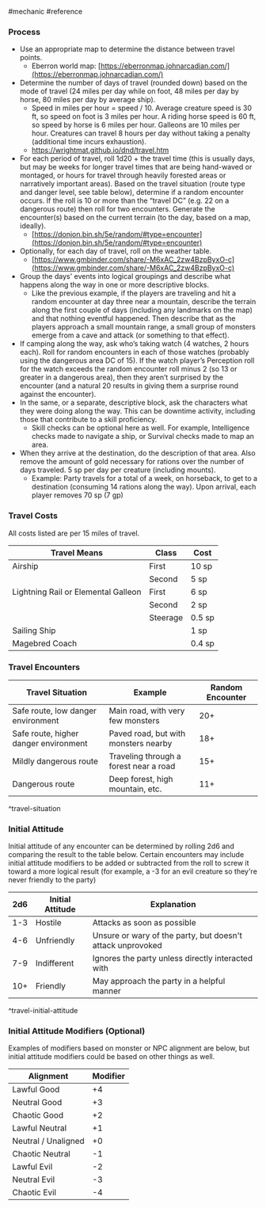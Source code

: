  #mechanic #reference

### Process

- Use an appropriate map to determine the distance between travel points.
    - Eberron world map: [https://eberronmap.johnarcadian.com/](https://eberronmap.johnarcadian.com/)
- Determine the number of days of travel (rounded down) based on the mode of travel (24 miles per day while on foot, 48 miles per day by horse, 80 miles per day by average ship).
    - Speed in miles per hour = speed / 10. Average creature speed is 30 ft, so speed on foot is 3 miles per hour. A riding horse speed is 60 ft, so speed by horse is 6 miles per hour. Galleons are 10 miles per hour. Creatures can travel 8 hours per day without taking a penalty (additional time incurs exhaustion).
    - https://wrightmat.github.io/dnd/travel.htm
- For each period of travel, roll 1d20 + the travel time (this is usually days, but may be weeks for longer travel times that are being hand-waved or montaged, or hours for travel through heavily forested areas or narratively important areas). Based on the travel situation (route type and danger level, see table below), determine if a random encounter occurs. If the roll is 10 or more than the “travel DC” (e.g. 22 on a dangerous route) then roll for two encounters. Generate the encounter(s) based on the current terrain (to the day, based on a map, ideally).
    - [https://donjon.bin.sh/5e/random/#type=encounter](https://donjon.bin.sh/5e/random/#type=encounter)
- Optionally, for each day of travel, roll on the weather table.
    - [https://www.gmbinder.com/share/-M6xAC_2zw4BzpByxO-c](https://www.gmbinder.com/share/-M6xAC_2zw4BzpByxO-c)
- Group the days' events into logical groupings and describe what happens along the way in one or more descriptive blocks.
    - Like the previous example, if the players are traveling and hit a random encounter at day three near a mountain, describe the terrain along the first couple of days (including any landmarks on the map) and that nothing eventful happened. Then describe that as the players approach a small mountain range, a small group of monsters emerge from a cave and attack (or something to that effect).
- If camping along the way, ask who’s taking watch (4 watches, 2 hours each). Roll for random encounters in each of those watches (probably using the dangerous area DC of 15). If the watch player’s Perception roll for the watch exceeds the random encounter roll minus 2 (so 13 or greater in a dangerous area), then they aren’t surprised by the encounter (and a natural 20 results in giving them a surprise round against the encounter).
- In the same, or a separate, descriptive block, ask the characters what they were doing along the way. This can be downtime activity, including those that contribute to a skill proficiency.
    - Skill checks can be optional here as well. For example, Intelligence checks made to navigate a ship, or Survival checks made to map an area.
- When they arrive at the destination, do the description of that area. Also remove the amount of gold necessary for rations over the number of days traveled. 5 sp per day per creature (including mounts).
    - Example: Party travels for a total of a week, on horseback, to get to a destination (consuming 14 rations along the way). Upon arrival, each player removes 70 sp (7 gp)

### Travel Costs

All costs listed are per 15 miles of travel.

| Travel Means | Class | Cost |
| ---- | ---- | ---- |
| Airship | First | 10 sp |
|  | Second | 5 sp |
| Lightning Rail or Elemental Galleon | First | 6 sp |
|  | Second | 2 sp |
|  | Steerage | 0.5 sp |
| Sailing Ship |  | 1 sp |
| Magebred Coach |  | 0.4 sp |

### Travel Encounters

| Travel Situation                      | Example                                | Random Encounter |
| ------------------------------------- | -------------------------------------- | ---------------- |
| Safe route, low danger environment    | Main road, with very few monsters      | 20+              |
| Safe route, higher danger environment | Paved road, but with monsters nearby   | 18+              |
| Mildly dangerous route                | Traveling through a forest near a road | 15+              |
| Dangerous route                       | Deep forest, high mountain, etc.       | 11+              |
^travel-situation

### Initial Attitude

Initial attitude of any encounter can be determined by rolling 2d6 and comparing the result to the table below. Certain encounters may include initial attitude modifiers to be added or subtracted from the roll to screw it toward a more logical result (for example, a -3 for an evil creature so they're never friendly to the party)

| 2d6 | Initial Attitude | Explanation                                                |
| --- | ---------------- | ---------------------------------------------------------- |
| 1-3 | Hostile          | Attacks as soon as possible                                |
| 4-6 | Unfriendly       | Unsure or wary of the party, but doesn't attack unprovoked |
| 7-9 | Indifferent      | Ignores the party unless directly interacted with          |
| 10+ | Friendly         | May approach the party in a helpful manner                 |
^travel-initial-attitude

### Initial Attitude Modifiers (Optional)

Examples of modifiers based on monster or NPC alignment are below, but initial attitude modifiers could be based on other things as well.

| Alignment           | Modifier |
| ------------------- | -------- |
| Lawful Good         | +4       |
| Neutral Good        | +3       |
| Chaotic Good        | +2       |
| Lawful Neutral      | +1       |
| Neutral / Unaligned | +0       |
| Chaotic Neutral     | -1       |
| Lawful Evil         | -2       |
| Neutral Evil        | -3       |
| Chaotic Evil        | -4       |
